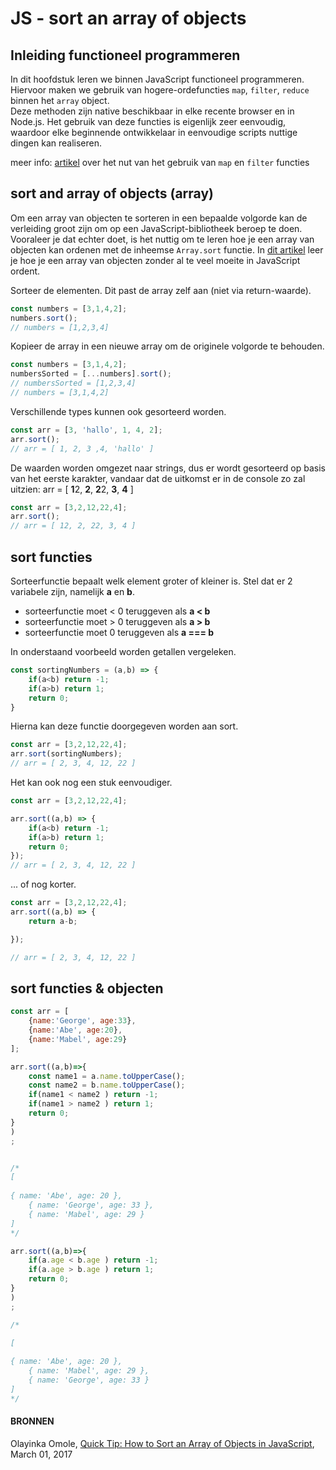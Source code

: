# JS - sort an array of objects

## Inleiding functioneel programmeren

In dit hoofdstuk leren we binnen JavaScript functioneel programmeren. Hiervoor maken we gebruik van hogere-ordefuncties `map`, `filter`, `reduce` binnen het `array` object.  
Deze methoden zijn native beschikbaar in elke recente browser en in Node.js. Het gebruik van deze functies is eigenlijk zeer eenvoudig, waardoor elke beginnende ontwikkelaar in eenvoudige scripts nuttige dingen kan realiseren.

meer info: [artikel](https://gofore.com/en/why-you-should-replace-foreach/) over het nut van het gebruik van `map` en `filter` functies

## sort and array of objects \(array\)

Om een array van objecten te sorteren in een bepaalde volgorde kan de verleiding groot zijn om op een JavaScript-bibliotheek beroep te doen. Vooraleer je dat echter doet, is het nuttig om te leren hoe je een array van objecten kan ordenen met de inheemse `Array.sort` functie. In [dit artikel](https://www.sitepoint.com/sort-an-array-of-objects-in-javascript/) leer je hoe je een array van objecten zonder al te veel moeite in JavaScript ordent.

Sorteer de elementen. Dit past de array zelf aan \(niet via return-waarde\).

```javascript
const numbers = [3,1,4,2];
numbers.sort();
// numbers = [1,2,3,4]
```

Kopieer de array in een nieuwe array om de originele volgorde te behouden.

```javascript
const numbers = [3,1,4,2];
numbersSorted = [...numbers].sort();
// numbersSorted = [1,2,3,4]
// numbers = [3,1,4,2]
```

Verschillende types kunnen ook gesorteerd worden. 

```javascript
const arr = [3, 'hallo', 1, 4, 2];
arr.sort();
// arr = [ 1, 2, 3 ,4, 'hallo' ]
```

De waarden worden omgezet naar strings, dus er wordt gesorteerd op basis van het eerste karakter, vandaar dat de uitkomst er in de console zo zal uitzien:  arr = \[ **1**2, **2**, **2**2, **3**, **4** \]

```javascript
const arr = [3,2,12,22,4];
arr.sort();
// arr = [ 12, 2, 22, 3, 4 ]
```

## sort functies

Sorteerfunctie bepaalt welk element groter of kleiner is. Stel dat er 2 variabele zijn, namelijk **a** en **b**.

* sorteerfunctie moet &lt; 0 teruggeven als **a &lt; b**
* sorteerfunctie moet &gt; 0 teruggeven als **a &gt; b**
* sorteerfunctie moet 0 teruggeven als **a === b**

In onderstaand voorbeeld worden getallen vergeleken.

```javascript
const sortingNumbers = (a,b) => {
    if(a<b) return -1;
    if(a>b) return 1;
    return 0;
}
```

Hierna kan deze functie doorgegeven worden aan sort.

```javascript
const arr = [3,2,12,22,4];
arr.sort(sortingNumbers);
// arr = [ 2, 3, 4, 12, 22 ]
```

Het kan ook nog een stuk eenvoudiger.

```javascript
const arr = [3,2,12,22,4];
arr.sort((a,b) => {
    if(a<b) return -1;
    if(a>b) return 1;
    return 0;
});
// arr = [ 2, 3, 4, 12, 22 ]
```

... of nog korter.

```javascript
const arr = [3,2,12,22,4];
arr.sort((a,b) => {
    return a-b;
});
// arr = [ 2, 3, 4, 12, 22 ]
```

## sort functies & objecten

```javascript
const arr = [
    {name:'George', age:33},
    {name:'Abe', age:20},
    {name:'Mabel', age:29}
];
```

```javascript
arr.sort((a,b)=>{
    const name1 = a.name.toUpperCase();
    const name2 = b.name.toUpperCase();
    if(name1 < name2 ) return -1;
    if(name1 > name2 ) return 1;
    return 0;
}
);

/*
[
    { name: 'Abe', age: 20 },
    { name: 'George', age: 33 },
    { name: 'Mabel', age: 29 }
]
*/
```

```javascript
arr.sort((a,b)=>{
    if(a.age < b.age ) return -1;
    if(a.age > b.age ) return 1;
    return 0;
}
);

/*
[
    { name: 'Abe', age: 20 },
    { name: 'Mabel', age: 29 },
    { name: 'George', age: 33 }
]
*/
```



#### BRONNEN

Olayinka Omole, [Quick Tip: How to Sort an Array of Objects in JavaScript](https://www.sitepoint.com/sort-an-array-of-objects-in-javascript/?utm_source=javascriptweekly&utm_medium=email), March 01, 2017

